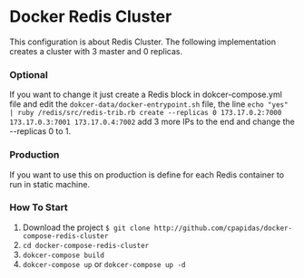 # Docker Redis Cluster

This configuration is about Redis Cluster. The following implementation
creates a cluster with 3 master and 0 replicas.

### Optional
If you want to change it just create a Redis block in dokcer-compose.yml
file and edit the `dokcer-data/docker-entrypoint.sh` file, the line
`echo "yes" | ruby /redis/src/redis-trib.rb create --replicas 0 173.17.0.2:7000 173.17.0.3:7001 173.17.0.4:7002`
add 3 more IPs to the end and change the --replicas 0 to 1.

### Production
If you want to use this on production is define for each Redis container to
run in static machine.

### How To Start

1. Download the project `$ git clone http://github.com/cpapidas/docker-compose-redis-cluster`
2. `cd docker-compose-redis-cluster`
3. `dokcer-compose build`
4. `dokcer-compose up` or `dokcer-compose up -d`
